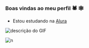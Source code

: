 ### Boas vindas ao meu perfil 🕷 🕸


- Estou estudando na [Alura](https://www.alura.com.br)
  
![descrição do GIF](https://user-images.githubusercontent.com/58959408/232639433-cb0aea21-66f0-4508-a771-85e2089c5a87.gif)

![n](https://static.wikia.nocookie.net/undertale/images/2/21/Flowey.gif/revision/latest/scale-to-width/360?cb=20160208224613&path-prefix=pt-br)


